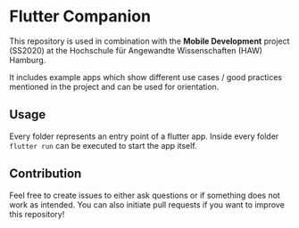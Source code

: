 # Flutter Companion

This repository is used in combination with the **Mobile Development** project (SS2020) at the Hochschule für Angewandte Wissenschaften (HAW) Hamburg.

It includes example apps which show different use cases / good practices mentioned in the project and can be used for orientation.

## Usage

Every folder represents an entry point of a flutter app. Inside every folder `flutter run` can be executed to start the app itself.

## Contribution

Feel free to create issues to either ask questions or if something does not work as intended. You can also initiate pull requests if you want to improve this repository!
